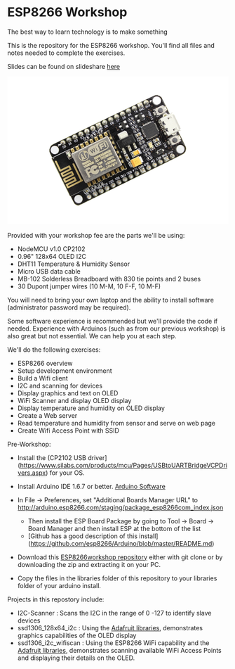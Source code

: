# ESP8266 Workshop

The best way to learn technology is to make something

This is the repository for the ESP8266 workshop. You'll find all files and notes needed to complete the exercises.

Slides can be found on slideshare [here](http://www.slideshare.net/roadster43)

![NodeMCU](/images/nodemcu.jpg)

Provided with your workshop fee are the parts we'll be using: 
* NodeMCU v1.0 CP2102
* 0.96" 128x64 OLED I2C
* DHT11 Temperature & Humidity Sensor
* Micro USB data cable
* MB-102 Solderless Breadboard with 830 tie points and 2 buses
* 30 Dupont jumper wires (10 M-M, 10 F-F, 10 M-F)

You will need to bring your own laptop and the ability to install software (administrator password may be required).

Some software experience is recommended but we'll provide the code if needed. Experience with Arduinos (such as from our previous workshop) is also great but not essential. We can help you at each step. 

We'll do the following exercises:
* ESP8266 overview
* Setup development environment
* Build a Wifi client
* I2C and scanning for devices
* Display graphics and text on OLED
* WiFi Scanner and display OLED display
* Display temperature and humidity on OLED display
* Create a Web server
* Read temperature and humidity from sensor and serve on web page
* Create Wifi Access Point with SSID

Pre-Workshop:
* Install the (CP2102 USB driver](https://www.silabs.com/products/mcu/Pages/USBtoUARTBridgeVCPDrivers.aspx) for your OS. 
* Install Arduino IDE 1.6.7 or better. [Arduino Software](https://www.arduino.cc/en/Main/Software)
* In File -> Preferences, set "Additional Boards Manager URL" to http://arduino.esp8266.com/staging/package_esp8266com_index.json
	+ Then install the ESP Board Package by going to Tool -> Board -> Board Manager and then install ESP at the bottom of the list
	+ [Github has a good description of this install] (https://github.com/esp8266/Arduino/blob/master/README.md)

* Download this [ESP8266workshop repository](https://github.com/lizard43/ESP8266workshop) either with git clone or by downloading the zip and extracting it on your PC.
* Copy the files in the libraries folder of this repository to your libraries folder of your arduino install.

Projects in this repostory include:
* I2C-Scanner : Scans the I2C in the range of 0 -127 to identify slave devices
* ssd1306_128x64_i2c : Using the [Adafruit libraries](https://learn.adafruit.com/monochrome-oled-breakouts/arduino-library-and-examples), demonstrates graphics capabilities of the OLED display
* ssd1306_i2c_wifiscan : Using the ESP8266 WiFi capability and the [Adafruit libraries](https://learn.adafruit.com/monochrome-oled-breakouts/arduino-library-and-examples), demonstrates scanning available WiFi Access Points and displaying their details on the OLED. 
